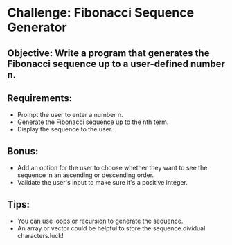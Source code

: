 # Challenge: Fibonacci Sequence Generator
## Objective: Write a program that generates the Fibonacci sequence up to a user-defined number n.

## Requirements:
- Prompt the user to enter a number n.
- Generate the Fibonacci sequence up to the nth term.
- Display the sequence to the user.
## Bonus:
- Add an option for the user to choose whether they want to see the sequence in an ascending or descending order.
- Validate the user's input to make sure it's a positive integer.
## Tips:
- You can use loops or recursion to generate the sequence.
- An array or vector could be helpful to store the sequence.dividual characters.luck!